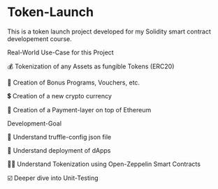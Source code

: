 # Token-Launch

This is a token launch project developed for my Solidity smart contract developement course. 

Real-World Use-Case for this Project

💰 Tokenization of any Assets as fungible Tokens (ERC20)

🏦 Creation of Bonus Programs, Vouchers, etc.

💲 Creation of a new crypto currency

🧾 Creation of a Payment-layer on top of Ethereum

Development-Goal

🧰 Understand truffle-config json file

🤖 Understand deployment of dApps

🦸‍♂️ Understand Tokenization using Open-Zeppelin Smart Contracts

☑️ Deeper dive into Unit-Testing


